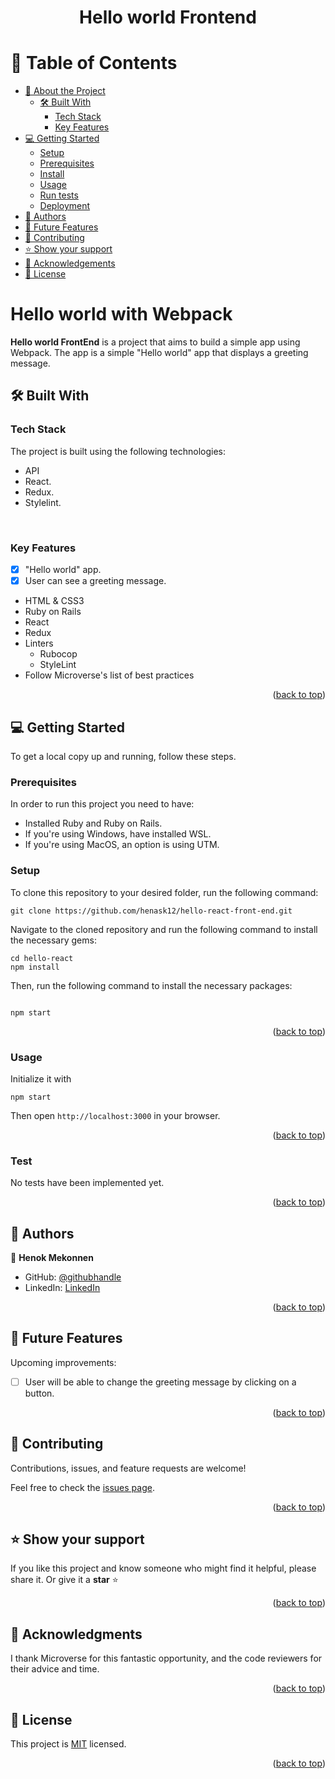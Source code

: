 <a name="readme-top"></a>

<div align="center">
  <h1><b>Hello world Frontend</b></h1>
</div>

# 📗 Table of Contents

- [📖 About the Project](#about-project)
  - [🛠 Built With](#built-with)
    - [Tech Stack](#tech-stack)
    - [Key Features](#key-features)
- [💻 Getting Started](#getting-started)
  - [Setup](#setup)
  - [Prerequisites](#prerequisites)
  - [Install](#install)
  - [Usage](#usage)
  - [Run tests](#run-tests)
  - [Deployment](#triangular_flag_on_post-deployment)
- [👥 Authors](#authors)
- [🔭 Future Features](#future-features)
- [🤝 Contributing](#contributing)
- [⭐️ Show your support](#support)
- [🙏 Acknowledgements](#acknowledgements)
- [📝 License](#license)

#  Hello world with Webpack <a name="about-project"></a>

**Hello world FrontEnd** is a project that aims to build a simple app using Webpack. The app is a simple "Hello world" app that displays a greeting message.

## 🛠 Built With <a name="built-with"></a>

### Tech Stack

The project is built using the following technologies:

* API
* React.
* Redux.
* Stylelint.

<br>

### Key Features <a name="key-features"></a>

- [x] "Hello world" app.
- [x] User can see a greeting message.

<ul>
  <li>HTML & CSS3</li>
  <li>Ruby on Rails</li>
  <li>React</li>
  <li>Redux</li>
  <li>Linters
    <ul>
      <li>Rubocop</li>
      <li>StyleLint</li>
    </ul>
  </li>
  <li>Follow Microverse's list of best practices</li>
</ul>

<p align="right">(<a href="#readme-top">back to top</a>)</p>

## 💻 Getting Started <a name="getting-started"></a>

To get a local copy up and running, follow these steps.

### Prerequisites
In order to run this project you need to have:

- Installed Ruby and Ruby on Rails.
- If you're using Windows, have installed WSL.
- If you're using MacOS, an option is using UTM.

### Setup
To clone this repository to your desired folder, run the following command: <br>

```
git clone https://github.com/henask12/hello-react-front-end.git
```

Navigate to the cloned repository and run the following command to install the necessary gems:
```
cd hello-react
npm install
```

Then, run the following command to install the necessary packages:
```

npm start

```

<p align="right">(<a href="#readme-top">back to top</a>)</p>

### Usage
Initialize it with
```
npm start
```
Then open `http://localhost:3000` in your browser.

<p align="right">(<a href="#readme-top">back to top</a>)</p>

### Test

No tests have been implemented yet.

<p align="right">(<a href="#readme-top">back to top</a>)</p>

## 👥 Authors <a name="authors"></a>

👤 **Henok Mekonnen**

- GitHub: [@githubhandle](https://github.com/henask12)
- LinkedIn: [LinkedIn](https://www.linkedin.com/in/henokmekonnen1)

<p align="right">(<a href="#readme-top">back to top</a>)</p>


## 🔭 Future Features <a name="future-features"></a>

Upcoming improvements:

- [ ] User will be able to change the greeting message by clicking on a button.

<p align="right">(<a href="#readme-top">back to top</a>)</p>

## 🤝 Contributing <a name="contributing"></a>

Contributions, issues, and feature requests are welcome!

Feel free to check the [issues page](https://github.com/henask12/hello-react-front-end/issues).

<p align="right">(<a href="#readme-top">back to top</a>)</p>

## ⭐️ Show your support <a name="support"></a>

If you like this project and know someone who might find it helpful, please share it.
Or give it a **star** ⭐️

<p align="right">(<a href="#readme-top">back to top</a>)</p>

## 🙏 Acknowledgments <a name="acknowledgements"></a>

I thank Microverse for this fantastic opportunity, and the code reviewers for their advice and time.

<p align="right">(<a href="#readme-top">back to top</a>)</p>


## 📝 License <a name="license"></a>

This project is [MIT](./LICENSE) licensed.

<p align="right">(<a href="#readme-top">back to top</a>)</p>
